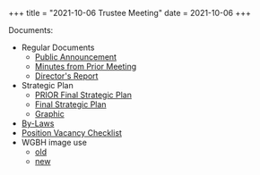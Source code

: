 +++
title = "2021-10-06 Trustee Meeting"
date = 2021-10-06
+++

Documents:

<ul>
<li>Regular Documents
<ul>
<li><a href="../../meeting_announce/20211006.pdf">Public Announcement</a></li>
<li><a href="../../minutes/20210901.docx">Minutes from Prior Meeting</a></li>
<li><a href="../../directors/202110.docx">Director's Report</a></li>
</ul>
</li>
<li>Strategic Plan
<ul>
<li><a href="../FINAL_Pollard_Memorial_Library_Strategic_Plan_FY22-FY26_09-29-21.pdf">PRIOR Final Strategic Plan</a></li>
<li><a href="../FINAL_Pollard_Memorial_Library_Strategic_Plan_FY22-FY26_10-05-21.pdf">Final Strategic Plan</a></li>
<li><a href="../FINAL_PML_one-page_graphic_10-05-21.pdf">Graphic</a></li>
</ul>
</li>
<li><a href="../TRUSTEE_bylaws1104-3.2021_MARKUP.docx">By-Laws</a></li>
<li><a href="../../procedures/TRUSTEE-Position_Vacancy_Checklist.docx">Position Vacancy Checklist</a></li>
<li>WGBH image use
<ul>
	<li><a href="../../wgbh/20200512.pdf">old</a></li>
        <li><a href="../../wgbh/202110.pdf">new</a></li>
</ul>
</li>
</ul>
